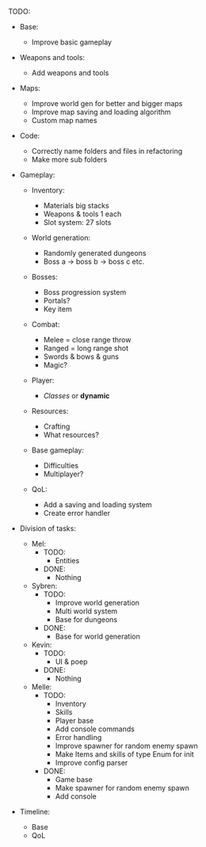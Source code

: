 TODO:
- Base:
    * Improve basic gameplay

- Weapons and tools:
    * Add weapons and tools

- Maps:
    * Improve world gen for better and bigger maps
    * Improve map saving and loading algorithm
    * Custom map names

- Code:
    * Correctly name folders and files in refactoring
    * Make more sub folders

- Gameplay:
    - Inventory:
        * Materials big stacks
        * Weapons & tools 1 each
        * Slot system: 27 slots

    - World generation:
        * Randomly generated dungeons
        * Boss a -> boss b -> boss c etc.

    - Bosses:
        * Boss progression system
        * Portals?
        * Key item

    - Combat:
        * Melee = close range throw
        * Ranged = long range shot
        * Swords & bows & guns
        * Magic?

    - Player:
        * <i>Classes</i> or <b>dynamic</b>
    
    - Resources:
        * Crafting
        * What resources?

    - Base gameplay:
        * Difficulties
        * Multiplayer?
    
    - QoL:
        * Add a saving and loading system
        * Create error handler
    
- Division of tasks:
    * Mel:
        * TODO:
            - Entities
        * DONE:
            - Nothing
    * Sybren:
        * TODO:
            - Improve world generation
            - Multi world system
            - Base for dungeons
        * DONE:
            - Base for world generation
    * Kevin:
        * TODO:
            - UI & poep
        * DONE:
            - Nothing
    * Melle:
        * TODO:
            - Inventory
            - Skills
            - Player base
            - Add console commands
            - Error handling
            - Improve spawner for random enemy spawn
            - Make Items and skills of type Enum for init
            - Improve config parser
        * DONE:
            - Game base
            - Make spawner for random enemy spawn
            - Add console

- Timeline:
    * Base
    * QoL